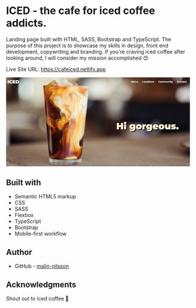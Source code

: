 # ICED - the cafe for iced coffee addicts.
Landing page built with HTML, SASS, Bootstrap and TypeScript. The purpose of this project is to showcase my skills in design, front end development, copywriting and branding. If you're craving iced coffee after looking around, I will consider my mission accomplished 😊

Live Site URL: https://cafeiced.netlify.app

![](src/images/screenshot.jpg)

## Built with
- Semantic HTML5 markup
- CSS
- SASS
- Flexbox
- TypeScript
- Bootstrap
- Mobile-first workflow

## Author
- GitHub - [malin-nilsson](https://github.com/malin-nilsson)

## Acknowledgments
Shout out to iced coffee 💙
